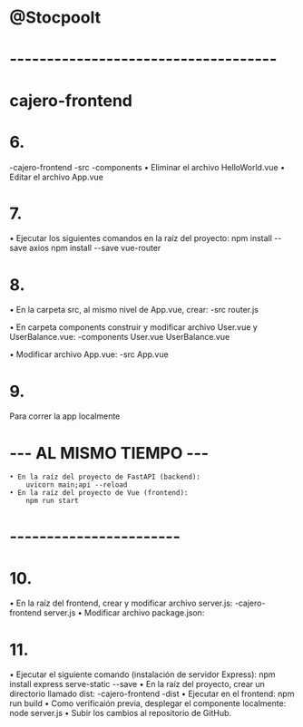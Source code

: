 # @Stocpoolt

# ------------------------------------
# cajero-frontend

# 6.
-cajero-frontend
    -src
        -components
• Eliminar el archivo HelloWorld.vue
• Editar el archivo App.vue

# 7.
• Ejecutar los siguientes comandos en la raíz del proyecto:
    npm install --save axios
    npm install --save vue-router

# 8.
• En la carpeta src, al mismo nivel de App.vue, crear:
    -src
        router.js

• En carpeta components construir y modificar archivo User.vue y UserBalance.vue:
    -components
        User.vue
        UserBalance.vue

• Modificar archivo App.vue:
    -src
        App.vue
        
# 9.
Para correr la app localmente
# --- AL MISMO TIEMPO ---
    • En la raíz del proyecto de FastAPI (backend):
        uvicorn main;api --reload
    • En la raíz del proyecto de Vue (frontend):
        npm run start
# -----------------------

# 10.
• En la raíz del frontend, crear y modificar archivo server.js:
    -cajero-frontend
        server.js
• Modificar archivo package.json:

# 11.
• Ejecutar el siguiente comando (instalación de servidor Express):
        npm install express serve-static --save
• En la raíz del proyecto, crear un directorio llamado dist:
    -cajero-frontend
        -dist
• Ejecutar en el frontend:
    npm run build
• Como verificaión previa, desplegar el componente localmente:
    node server.js
• Subir los cambios al repositorio de GitHub.
